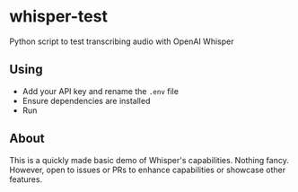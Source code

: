 # whisper-test
Python script to test transcribing audio with OpenAI Whisper

## Using
- Add your API key and rename the `.env` file
- Ensure dependencies are installed
- Run

## About
This is a quickly made basic demo of Whisper's capabilities. Nothing fancy. However, open to issues or PRs to enhance capabilities or showcase other features. 
